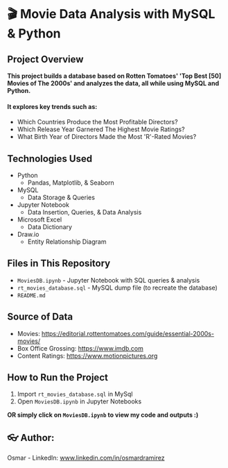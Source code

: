 # 🎬 Movie Data Analysis with MySQL & Python  

## Project Overview  
**This project builds a database based on Rotten Tomatoes' 'Top Best [50] Movies of The 2000s' and analyzes the data, all while using MySQL and Python.**
#### It explores key trends such as:  
- Which Countries Produce the Most Profitable Directors?  
- Which Release Year Garnered The Highest Movie Ratings?  
- What Birth Year of Directors Made the Most 'R'-Rated Movies?  

## Technologies Used  
- Python
  - Pandas, Matplotlib, & Seaborn  
- MySQL
  - Data Storage & Queries  
- Jupyter Notebook
  - Data Insertion, Queries, & Data Analysis
- Microsoft Excel
  - Data Dictionary
- Draw.io
  - Entity Relationship Diagram  

## Files in This Repository  
- `MoviesDB.ipynb` - Jupyter Notebook with SQL queries & analysis  
- `rt_movies_database.sql` - MySQL dump file (to recreate the database)  
- `README.md`  

## Source of Data
- Movies: https://editorial.rottentomatoes.com/guide/essential-2000s-movies/
- Box Office Grossing: https://www.imdb.com
- Content Ratings: https://www.motionpictures.org

## How to Run the Project  
1. Import `rt_movies_database.sql` in MySql
2. Open `MoviesDB.ipynb` in Jupyter Notebooks

**OR simply click on `MoviesDB.ipynb` to view my code and outputs :)**

## 👓 Author:
Osmar - LinkedIn: www.linkedin.com/in/osmardramirez
